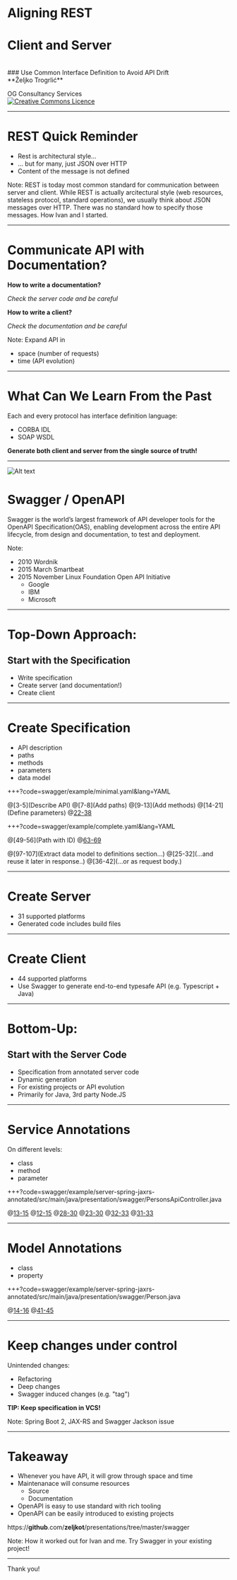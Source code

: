 # Aligning REST
# Client and Server
<BR>
### Use Common Interface Definition to Avoid API Drift

<BR>
**Željko Trogrlić**

OG Consultancy Services
<BR>
<a rel="license" href="http://creativecommons.org/licenses/by/4.0/"><img alt="Creative Commons Licence" style="border-width:0" src="https://i.creativecommons.org/l/by/4.0/88x31.png" /></a>

---

# REST Quick Reminder

* Rest is architectural style...
* ... but for many, just JSON over HTTP
* Content of the message is not defined

Note:
REST is today most common standard for communication between server and client.
While REST is actually arcitectural style (web resources, stateless protocol, standard operations),
we usually think about JSON messages over HTTP.
There was no standard how to specify those messages.
How Ivan and I started.

---

# Communicate API with Documentation?

**How to write a documentation?**

_Check the server code and be careful_

**How to write a client?**       

_Check the documentation and be careful_

Note:
Expand API in
* space (number of requests)
* time (API evolution)

---

# What Can We Learn From the Past
Each and every protocol has interface definition language:
* CORBA IDL
* SOAP WSDL

**Generate both client and server from the single source of truth!**

---

![Alt text](http://github.com/OAI/OpenAPI-Style-Guide/raw/master/graphics/bitmap/OpenAPI_Logo_Pantone.png "Logo")
# Swagger / OpenAPI
Swagger is the world’s largest framework of API developer tools 
for the OpenAPI Specification(OAS),
enabling development across the entire API lifecycle,
from design and documentation, to test and deployment.

Note:
* 2010 Wordnik
* 2015 March Smartbeat
* 2015 November Linux Foundation Open API Initiative
  * Google
  * IBM
  * Microsoft

---

# Top-Down Approach:
## Start with the Specification

* Write specification
* Create server (and documentation!)
* Create client

---

# Create Specification

* API description
* paths
* methods
* parameters
* data model

+++?code=swagger/example/minimal.yaml&lang=YAML

@[3-5](Describe API)
@[7-8](Add paths)
@[9-13](Add methods)
@[14-21](Define parameters)
@[22-38](Response)

+++?code=swagger/example/complete.yaml&lang=YAML

@[49-56](Path with ID)
@[63-69](PUT)

@[97-107](Extract data model to definitions section...)
@[25-32](...and reuse it later in response..)
@[36-42](...or as request body.)

---

# Create Server
* 31 supported platforms
* Generated code includes build files

---

# Create Client
* 44 supported platforms
* Use Swagger to generate end-to-end typesafe API (e.g. Typescript + Java)

---

# Bottom-Up:
## Start with the Server Code

* Specification from annotated server code
* Dynamic generation
* For existing projects or API evolution
* Primarily for Java, 3rd party Node.JS

---

# Service Annotations

On different levels:
* class
* method
* parameter

+++?code=swagger/example/server-spring-jaxrs-annotated/src/main/java/presentation/swagger/PersonsApiController.java

@[13-15](Class)
@[12-15](Class)
@[28-30](Method)
@[23-30](Method)
@[32-33](Parameters)
@[31-33](Parameters)

---

# Model Annotations

* class
* property

+++?code=swagger/example/server-spring-jaxrs-annotated/src/main/java/presentation/swagger/Person.java

@[14-16](Class)
@[41-45](Property)

---

# Keep changes under control
Unintended changes:
* Refactoring
* Deep changes
* Swagger induced changes (e.g. "tag")

**TIP: Keep specification in VCS!**

Note:
Spring Boot 2, JAX-RS and Swagger Jackson issue

---

# Takeaway
* Whenever you have API, it will grow through space and time
* Maintenanace will consume resources
  * Source
  * Documentation
* OpenAPI is easy to use standard with rich tooling
* OpenAPI can be easily introduced to existing projects

https://**github**.com/**zeljkot**/presentations/tree/master/swagger

Note:
How it worked out for Ivan and me.
Try Swagger in your existing project!

---
<!-- .slide: class="center" -->

Thank you!
